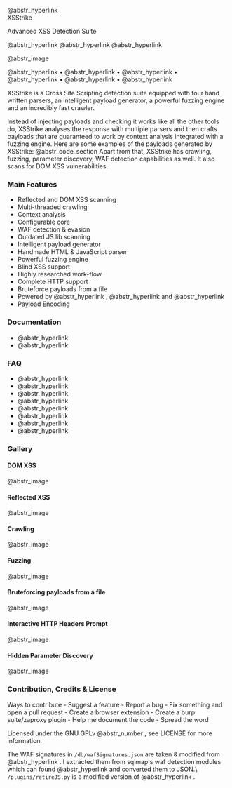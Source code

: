   
@abstr_hyperlink   
XSStrike   


Advanced XSS Detection Suite

@abstr_hyperlink @abstr_hyperlink @abstr_hyperlink 

@abstr_image 

@abstr_hyperlink • @abstr_hyperlink • @abstr_hyperlink • @abstr_hyperlink • @abstr_hyperlink • @abstr_hyperlink 

XSStrike is a Cross Site Scripting detection suite equipped with four hand written parsers, an intelligent payload generator, a powerful fuzzing engine and an incredibly fast crawler.

Instead of injecting payloads and checking it works like all the other tools do, XSStrike analyses the response with multiple parsers and then crafts payloads that are guaranteed to work by context analysis integrated with a fuzzing engine. Here are some examples of the payloads generated by XSStrike: @abstr_code_section Apart from that, XSStrike has crawling, fuzzing, parameter discovery, WAF detection capabilities as well. It also scans for DOM XSS vulnerabilities.

### Main Features

  * Reflected and DOM XSS scanning
  * Multi-threaded crawling
  * Context analysis
  * Configurable core
  * WAF detection & evasion
  * Outdated JS lib scanning
  * Intelligent payload generator
  * Handmade HTML & JavaScript parser
  * Powerful fuzzing engine
  * Blind XSS support
  * Highly researched work-flow
  * Complete HTTP support
  * Bruteforce payloads from a file
  * Powered by @abstr_hyperlink , @abstr_hyperlink and @abstr_hyperlink 
  * Payload Encoding



### Documentation

  * @abstr_hyperlink 
  * @abstr_hyperlink 



### FAQ

  * @abstr_hyperlink 
  * @abstr_hyperlink 
  * @abstr_hyperlink 
  * @abstr_hyperlink 
  * @abstr_hyperlink 
  * @abstr_hyperlink 
  * @abstr_hyperlink 
  * @abstr_hyperlink 



### Gallery

#### DOM XSS

@abstr_image 

#### Reflected XSS

@abstr_image 

#### Crawling

@abstr_image 

#### Fuzzing

@abstr_image 

#### Bruteforcing payloads from a file

@abstr_image 

#### Interactive HTTP Headers Prompt

@abstr_image 

#### Hidden Parameter Discovery

@abstr_image 

### Contribution, Credits & License

Ways to contribute \- Suggest a feature \- Report a bug \- Fix something and open a pull request \- Create a browser extension \- Create a burp suite/zaproxy plugin \- Help me document the code \- Spread the word

Licensed under the GNU GPLv @abstr_number , see LICENSE for more information.

The WAF signatures in `/db/wafSignatures.json` are taken & modified from @abstr_hyperlink . I extracted them from sqlmap's waf detection modules which can found @abstr_hyperlink and converted them to JSON.\ `/plugins/retireJS.py` is a modified version of @abstr_hyperlink .
